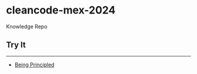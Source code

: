 # cleancode-mex-2024
Knowledge Repo

## Try It
----
- [Being Principled](srp.md) &nbsp;&nbsp;&nbsp;
